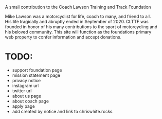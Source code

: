 A small contribution to the Coach Lawson Training and Track Foundation

Mike Lawson was a motorcyclist for life, coach to many, and friend to all. His life tragically and abruptly ended in September of 2020. CLTTF was founded in honor of his many contributions to the sport of motorcycling and his beloved community. This site will function as the foundations primary web property to confer information and accept donations.

# TODO:

- support foundation page
- mission statement page
- privacy notice
- instagram url
- twitter url
- about us page
- about coach page
- apply page
- add created by notice and link to chriswhite.rocks
